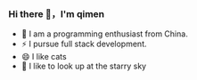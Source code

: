 ### Hi there 👋，I'm qimen

- 🌱 I am a programming enthusiast from China.
- ⚡ I pursue full stack development.
- 😄 I like cats
- 🔭 I like to look up at the starry sky

<!--
**lvyunqi/lvyunqi** is a ✨ _special_ ✨ repository because its `README.md` (this file) appears on your GitHub profile.

Here are some ideas to get you started:

- 🔭 I’m currently working on ...
- 🌱 I’m currently learning ...
- 👯 I’m looking to collaborate on ...
- 🤔 I’m looking for help with ...
- 💬 Ask me about ...
- 📫 How to reach me: ...
- 😄 Pronouns: ...
- ⚡ Fun fact: ...
-->
